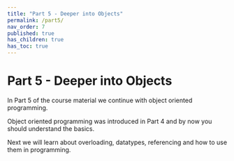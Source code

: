 ```yaml
---
title: "Part 5 - Deeper into Objects"
permalink: /part5/
nav_order: 7
published: true
has_children: true
has_toc: true
---
```


# Part 5 - Deeper into Objects

In Part 5 of the course material we continue with object oriented programming. 

Object oriented programming was introduced in Part 4 and by now you should understand the basics. 

Next we will learn about overloading, datatypes, referencing and how to use them in programming.

